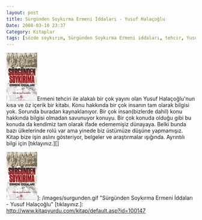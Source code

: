 ```yaml
---
layout: post
title: Sürgünden Soykırma Ermeni İddaları - Yusuf Halaçoğlu
Date: 2008-03-10 23:37
Category: Kitaplar
tags: [sözde soykırım, Sürgünden Soykırma Ermeni iddaları, tehcir, Yusuf Halaçoğlu]
---
```


![Sürgünden Soykırma Ermeni İddaları - Yusuf Halaçoğlu][]Ermeni
tehciri ile alakalı bir çok yayını olan Yusuf Halaçoğlu'nun kısa ve öz
içerik bir kitabı. Konu hakkında bir çok insanın tam olarak bilgisi yok.
Sorunda buradan kaynaklanıyor. Bir çok insan(bizlerde dahil) konu
hakkında bilgisi olmadan savunuyor konuyu. Bir çok konuda olduğu gibi bu
konuda da kendimiz tam olarak ifade edememişiz dünayaya. Belki bunda
bazı ülkelerinde rolü var ama yinede biz üstümüze düşüne yapmamışız.
Kitap bize işin aslını gösteriyor, belgeler ve araştırmalar ışığında.
Ayrıntılı bilgi için [tıklayınız.][]

  [Sürgünden Soykırma Ermeni İddaları - Yusuf Halaçoğlu]: /images/surgunden.thumbnail.gif
  ![Sürgünden Soykırma Ermeni İddaları - Yusuf Halaçoğlu][]]: /images/surgunden.gif
    "Sürgünden Soykırma Ermeni İddaları - Yusuf Halaçoğlu"
  [tıklayınız.]: http://www.kitapyurdu.com/kitap/default.asp?id=100147
